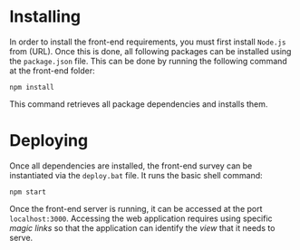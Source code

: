 # Installing
In order to install the front-end requirements, you must first install `Node.js` from (URL). Once this is done, all following packages can be installed using the `package.json` file. This can be done by running the following command at the front-end folder:

```
npm install
```

This command retrieves all package dependencies and installs them.


# Deploying
Once all dependencies are installed, the front-end survey can be instantiated via the `deploy.bat` file. It runs the basic shell command:

```shell
npm start
```
Once the front-end server is running, it can be accessed at the port `localhost:3000`. Accessing the web application requires using specific _magic links_ so that the application can identify the _view_ that it needs to serve.
